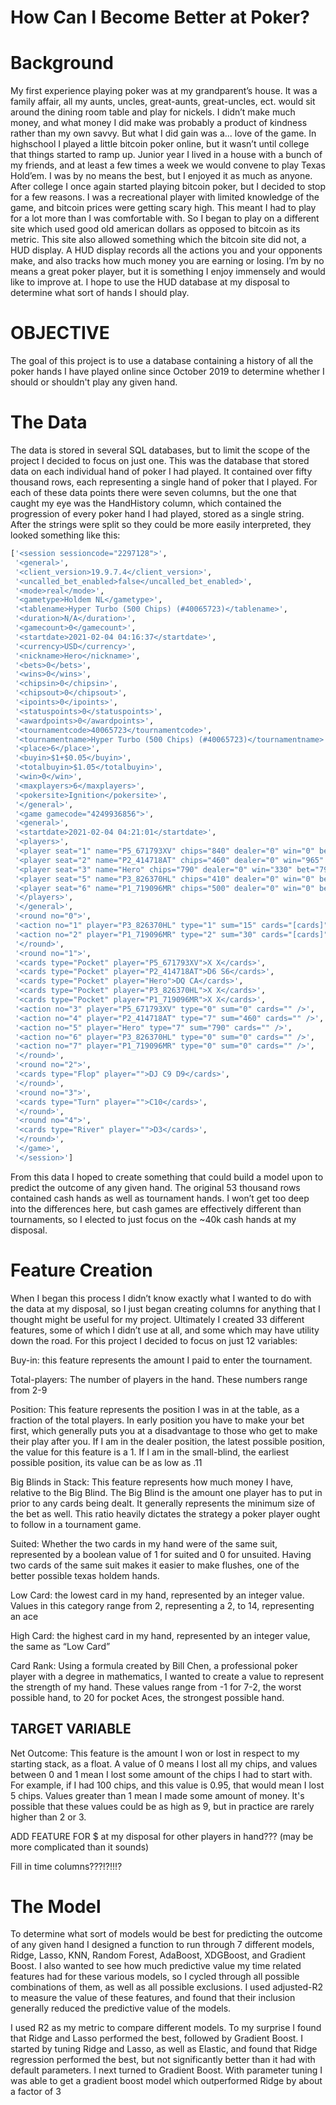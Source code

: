 # How Can I Become Better at Poker?

# Background
My first experience playing poker was at my grandparent’s house. It was a family affair, all my aunts, uncles, great-aunts, great-uncles, ect. would sit around the dining room table and play for nickels. I didn’t make much money, and what money I did make was probably a product of kindness rather than my own savvy. But what I did gain was a... love of the game. In highschool I played a little bitcoin poker online, but it wasn’t until college that things started to ramp up. Junior year I lived in a house with a bunch of my friends, and at least a few times a week we would convene to play Texas Hold’em. I was by no means the best, but I enjoyed it as much as anyone. After college I once again started playing bitcoin poker, but I decided to stop for a few reasons. I was a recreational player with limited knowledge of the game, and bitcoin prices were getting scary high. This meant I had to play for a lot more than I was comfortable with. So I began to play on a different site which used good old american dollars as opposed to bitcoin as its metric. This site also allowed something which the bitcoin site did not, a HUD display. A HUD display records all the actions you and your opponents make, and also tracks how much money you are earning or losing. I’m by no means a great poker player, but it is something I enjoy immensely and would like to improve at. I hope to use the HUD database at my disposal to determine what sort of hands I should play. 

# OBJECTIVE
The goal of this project is to use a database containing a history of all the poker hands I have played online since October 2019 to determine whether I should or shouldn't play any given hand. 

# The Data 
The data is stored in several SQL databases, but to limit the scope of the project I decided to focus on just one. This was the database that stored data on each individual hand of poker I had played. It contained over fifty thousand rows, each representing a single hand of poker that I played. For each of these data points there were seven columns, but the one that caught my eye was the HandHistory column, which contained the progression of every poker hand I had played, stored as a single string. After the strings were split so they could be more easily interpreted, they looked something like this: 
```python
['<session sessioncode="2297128">',
 '<general>',
 '<client_version>19.9.7.4</client_version>',
 '<uncalled_bet_enabled>false</uncalled_bet_enabled>',
 '<mode>real</mode>',
 '<gametype>Holdem NL</gametype>',
 '<tablename>Hyper Turbo (500 Chips) (#40065723)</tablename>',
 '<duration>N/A</duration>',
 '<gamecount>0</gamecount>',
 '<startdate>2021-02-04 04:16:37</startdate>',
 '<currency>USD</currency>',
 '<nickname>Hero</nickname>',
 '<bets>0</bets>',
 '<wins>0</wins>',
 '<chipsin>0</chipsin>',
 '<chipsout>0</chipsout>',
 '<ipoints>0</ipoints>',
 '<statuspoints>0</statuspoints>',
 '<awardpoints>0</awardpoints>',
 '<tournamentcode>40065723</tournamentcode>',
 '<tournamentname>Hyper Turbo (500 Chips) (#40065723)</tournamentname>',
 '<place>6</place>',
 '<buyin>$1+$0.05</buyin>',
 '<totalbuyin>$1.05</totalbuyin>',
 '<win>0</win>',
 '<maxplayers>6</maxplayers>',
 '<pokersite>Ignition</pokersite>',
 '</general>',
 '<game gamecode="4249936856">',
 '<general>',
 '<startdate>2021-02-04 04:21:01</startdate>',
 '<players>',
 '<player seat="1" name="P5_671793XV" chips="840" dealer="0" win="0" bet="0" rebuy="0" addon="0" />',
 '<player seat="2" name="P2_414718AT" chips="460" dealer="0" win="965" bet="460" rebuy="0" addon="0" />',
 '<player seat="3" name="Hero" chips="790" dealer="0" win="330" bet="790" rebuy="0" addon="0" />',
 '<player seat="5" name="P3_826370HL" chips="410" dealer="0" win="0" bet="15" rebuy="0" addon="0" />',
 '<player seat="6" name="P1_719096MR" chips="500" dealer="0" win="0" bet="30" rebuy="0" addon="0" />',
 '</players>',
 '</general>',
 '<round no="0">',
 '<action no="1" player="P3_826370HL" type="1" sum="15" cards="[cards]" />',
 '<action no="2" player="P1_719096MR" type="2" sum="30" cards="[cards]" />',
 '</round>',
 '<round no="1">',
 '<cards type="Pocket" player="P5_671793XV">X X</cards>',
 '<cards type="Pocket" player="P2_414718AT">D6 S6</cards>',
 '<cards type="Pocket" player="Hero">DQ CA</cards>',
 '<cards type="Pocket" player="P3_826370HL">X X</cards>',
 '<cards type="Pocket" player="P1_719096MR">X X</cards>',
 '<action no="3" player="P5_671793XV" type="0" sum="0" cards="" />',
 '<action no="4" player="P2_414718AT" type="7" sum="460" cards="" />',
 '<action no="5" player="Hero" type="7" sum="790" cards="" />',
 '<action no="6" player="P3_826370HL" type="0" sum="0" cards="" />',
 '<action no="7" player="P1_719096MR" type="0" sum="0" cards="" />',
 '</round>',
 '<round no="2">',
 '<cards type="Flop" player="">DJ C9 D9</cards>',
 '</round>',
 '<round no="3">',
 '<cards type="Turn" player="">C10</cards>',
 '</round>',
 '<round no="4">',
 '<cards type="River" player="">D3</cards>',
 '</round>',
 '</game>',
 '</session>']
```
From this data I hoped to create something that could build a model upon to predict the outcome of any given hand. The original 53 thousand rows contained cash hands as well as tournament hands. I won’t get too deep into the differences here, but cash games are effectively different than tournaments, so I elected to just focus on the ~40k cash hands at my disposal.

# Feature Creation
When I began this process I didn’t know exactly what I wanted to do with the data at my disposal, so I just began creating columns for anything that I thought might be useful for my project. Ultimately I created 33 different features, some of which I didn’t use at all, and some which may have utility down the road. For this project I decided to focus on just 12 variables:

Buy-in: this feature represents the amount I paid to enter the tournament. 

Total-players: The number of players in the hand. These numbers range from 2-9

Position: This feature represents the position I was in at the table, as a fraction of the total players. In early position you have to make your bet first, which generally puts you at a disadvantage to those who get to make their play after you. If I am in the dealer position, the latest possible position, the value for this feature is a 1. If I am in the small-blind, the earliest possible position, its value can be as low as .11 

Big Blinds in Stack: This feature represents how much money I have, relative to the Big Blind. The Big Blind is the amount one player has to put in prior to any cards being dealt. It generally represents the minimum size of the bet as well. This ratio heavily dictates the strategy a poker player ought to follow in a tournament game. 

Suited: Whether the two cards in my hand were of the same suit, represented by a boolean value of 1 for suited and 0 for unsuited. Having two cards of the same suit makes it easier to make flushes, one of the better possible texas holdem hands.  

Low Card: the lowest card in my hand, represented by an integer value. Values in this category range from 2, representing a 2, to 14, representing an ace 

High Card: the highest card in my hand, represented by an integer value, the same as “Low Card”

Card Rank: Using a formula created by Bill Chen, a professional poker player with a degree in mathematics, I wanted to create a value to represent the strength of my hand. These values range from -1 for 7-2, the worst possible hand, to 20 for pocket Aces, the strongest possible hand. 

## TARGET VARIABLE
Net Outcome: This feature is the amount I won or lost in respect to my starting stack, as a float. A value of 0 means I lost all my chips, and values between 0 and 1 mean I lost some amount of the chips I had to start with. For example, if I had 100 chips, and this value is 0.95, that would mean I lost 5 chips. Values greater than 1 mean I made some amount of money. It's possible that these values could be as high as 9, but in practice are rarely higher than 2 or 3. 

ADD FEATURE FOR $ at my disposal for other players in hand???
(may be more complicated than it sounds)

Fill in time columns???!?!!!?


# The Model
To determine what sort of models would be best for predicting the outcome of any given hand I designed a function to run through 7 different models, Ridge, Lasso, KNN, Random Forest, AdaBoost, XDGBoost, and Gradient Boost. I also wanted to see how much predictive value my time related features had for these various models, so I cycled through all possible combinations of them, as well as all possible exclusions. I used adjusted-R2 to measure the value of these features, and found that their inclusion generally reduced the predictive value of the models.

I used R2 as my metric to compare different models. To my surprise I found that Ridge and Lasso performed the best, followed by Gradient Boost. I started by tuning Ridge and Lasso, as well as Elastic, and found that Ridge regression performed the best, but not significantly better than it had with default parameters. I next turned to Gradient Boost. With parameter tuning I was able to get a gradient boost model which outperformed Ridge by about a factor of 3
